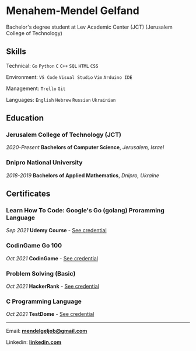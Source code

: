# **Menahem-Mendel Gelfand**
Bachelor's degree student at Lev Academic Center (JCT) (Jerusalem College of Technology)

<!---
## Work Experience

### Upwork
->_Jerusalem_

**Backend Engineer, Financial Data**
->_April 2018 to December 2018_

- Built large-scale (petabyte-size) financial data platform/solution/pipelines using Big Data technologies
- Worked cross-functionally with many teams: Engineering, Treasury, Finance, Accounting, etc.
- Worked on systems critical to future operation, with impact over billions of dollars of payments volume.
- Developed a deep understanding of modern payments and financial technology across many countries.
--->

## Skills

Technical: `Go` `Python` `C` `C++` `SQL` `HTML` `CSS`

Environment: `VS Code` `Visual Studio` `Vim` `Arduino IDE`

Management: `Trello` `Git`

Languages: `English` `Hebrew` `Russian` `Ukrainian`

## Education
### Jerusalem College of Technology (JCT)
_2020-Present_
**Bachelors of Computer Science**, _Jerusalem, Israel_

### Dnipro National University
_2018-2019_
**Bachelors of Applied Mathematics**, _Dnipro, Ukraine_

## Certificates
### Learn How To Code: Google's Go (golang) Proramming Language
_Sep 2021_
**Udemy Course** - [See credential](https://www.codingame.com/certification/Ft0cRxSvwoTQRcPBDb-4SQ)

### CodinGame Go 100
_Oct 2021_
**CodinGame** - [See credential](udemy.com/certificate/UC-aee42747-8088-4977-9cbc-5ae536e1020a)

### Problem Solving (Basic)
_Oct 2021_
**HackerRank** - [See credential](https://www.hackerrank.com/certificates/f998975ea7b4)

### C Programming Language
_Oct 2021_
**TestDome** - [See credential](https://app.testdome.com/cert/f3742203c266483fa092144c95d773ac)

---

Email: **<mendelgeljob@gmail.com>**

Linkedin: **[linkedin.com](linkedin.com/in/Menahem-Mendel)**
